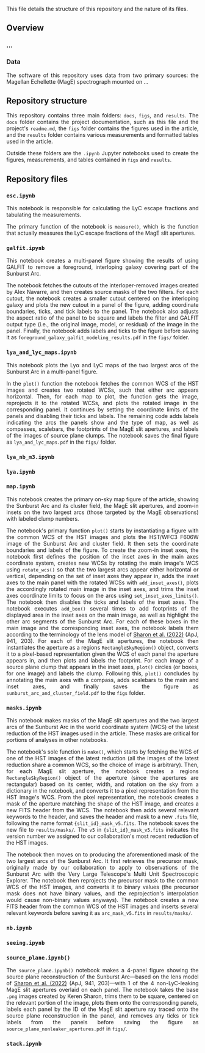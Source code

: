 <div align="justify">

This file details the structure of this repository and the nature of its files.

## Overview

### ...

### Data

The software of this repository uses data from two primary sources: the Magellan Echellette (MagE) spectrograph mounted on ... 

## Repository structure

This repository contains three main folders: `docs`, `figs`, and `results`. The `docs` folder contains the project documentation, such as this file and the project's `readme.md`, the `figs` folder contains the figures used in the article, and the `results` folder contains various measurements and formatted tables used in the article.

Outside these folders are the `.ipynb` Jupyter notebooks used to create the figures, measurements, and tables contained in `figs` and `results`.

## Repository files

### `esc.ipynb`

This notebook is responsible for calculating the LyC escape fractions and tabulating the measurements.

The primary function of the notebook is `measure()`, which is the function that actually measures the LyC escape fractions of the MagE slit apertures.

### `galfit.ipynb`

This notebook creates a multi-panel figure showing the results of using GALFIT to remove a foreground, interloping galaxy covering part of the Sunburst Arc.

The notebook fetches the cutouts of the interloper-removed images created by Alex Navarre, and then creates source masks of the two filters. For each cutout, the notebook creates a smaller cutout centered on the interloping galaxy and plots the new cutout in a panel of the figure, adding coordinate boundaries, ticks, and tick labels to the panel. The notebook also adjusts the aspect ratio of the panel to be square and labels the filter and GALFIT output type (i.e., the original image, model, or residual) of the image in the panel. Finally, the notebook adds labels and ticks to the figure before saving it as `foreground_galaxy_galfit_modeling_results.pdf` in the `figs/` folder.

### `lya_and_lyc_maps.ipynb`

This notebook plots the Lyα and LyC maps of the two largest arcs of the Sunburst Arc in a multi-panel figure.

In the `plot()` function the notebook fetches the common WCS of the HST images and creates two rotated WCSs, such that either arc appears horizontal. Then, for each map to plot, the function gets the image, reprojects it to the rotated WCSs, and plots the rotated image in the corresponding panel. It continues by setting the coordinate limits of the panels and disabling their ticks and labels. The remaining code adds labels indicating the arcs the panels show and the type of map, as well as compasses, scalebars, the footprints of the MagE slit apertures, and labels of the images of source plane clumps. The notebook saves the final figure as `lya_and_lyc_maps.pdf` in the `figs/` folder.

### `lya_nb_m3.ipynb`

### `lya.ipynb`

### `map.ipynb`

This notebook creates the primary on-sky map figure of the article, showing the Sunburst Arc and its cluster field, the MagE slit apertures, and zoom-in insets on the two largest arcs (those targeted by the MagE observations) with labeled clump numbers.

The notebook's primary function `plot()` starts by instantiating a figure with the common WCS of the HST images and plots the HST/WFC3 F606W image of the Sunburst Arc and cluster field. It then sets the coordinate boundaries and labels of the figure. To create the zoom-in inset axes, the notebook first defines the position of the inset axes in the main axes coordinate system, creates new WCSs by rotating the main image's WCS using `rotate_wcs()` so that the two largest arcs appear either horizontal or vertical, depending on the set of inset axes they appear in, adds the inset axes to the main panel with the rotated WCSs with `add_inset_axes()`, plots the accordingly rotated main image in the inset axes, and trims the inset axes coordinate limits to focus on the arcs using `set_inset_axes_limits()`. The notebook then disables the ticks and labels of the inset axes. The notebook executes `add_box()` several times to add footprints of the displayed area in the inset axes on the main image, as well as highlight the other arc segments of the Sunburst Arc. For each of these boxes in the main image and the corresponding inset axes, the notebook labels them according to the terminology of the lens model of [Sharon et al. (2022)](https://doi.org/10.3847/1538-4357/ac927a) (ApJ, 941, 203). For each of the MagE slit apertures, the notebook then instantiates the aperture as a regions `RectangleSkyRegion()` object, converts it to a pixel-based representation given the WCS of each panel the aperture appears in, and then plots and labels the footprint. For each image of a source plane clump that appears in the inset axes, `plot()` circles (or boxes, for one image) and labels the clump. Following this, `plot()` concludes by annotating the main axes with a compass, adds scalebars to the main and inset axes, and finally saves the figure as `sunburst_arc_and_cluster_field.pdf` to the `figs` folder.

### `masks.ipynb`

This notebook makes masks of the MagE slit apertures and the two largest arcs of the Sunburst Arc in the world coordinate system (WCS) of the latest reduction of the HST images used in the article. These masks are critical for portions of analyses in other notebooks.

The notebook's sole function is `make()`, which starts by fetching the WCS of one of the HST images of the latest reduction (all the images of the latest reduction share a common WCS, so the choice of image is arbitrary). Then, for each MagE slit aperture, the notebook creates a regions `RectangleSkyRegion()` object of the aperture (since the apertures are rectangular) based on its center, width, and rotation on the sky from a dictionary in the notebook, and converts it to a pixel representation from the HST image's WCS. From the pixel representation, the notebook creates a mask of the aperture matching the shape of the HST image, and creates a new FITS header from the WCS. The notebook then adds several relevant keywords to the header, and saves the header and mask to a new `.fits` file, following the name format `{slit_id}_mask_v5.fits`. The notebook saves the new file to `results/masks/`. The `v5` in `{slit_id}_mask_v5.fits` indicates the version number we assigned to our collaboration's most recent reduction of the HST images.

The notebook then moves on to producing the aforementioned mask of the two largest arcs of the Sunburst Arc. It first retrieves the precursor mask, originally made by our collaboration to apply to observations of the Sunburst Arc with the Very Large Telescope's Multi Unit Spectroscopic Explorer. The notebook then reprojects the precursor mask to the common WCS of the HST images, and converts it to binary values (the precursor mask does not have binary values, and the reprojection's interpolation would cause non-binary values anyways). The notebook creates a new FITS header from the common WCS of the HST images and inserts several relevant keywords before saving it as `arc_mask_v5.fits` in `results/masks/`.

### `nb.ipynb`

### `seeing.ipynb`

### `source_plane.ipynb()`

The `source_plane.ipynb()` notebook makes a 4-panel figure showing the source plane reconstruction of the Sunburst Arc&mdash;based on the lens model of [Sharon et al. (2022)](https://doi.org/10.3847/1538-4357/ac927a) (ApJ, 941, 203)&mdash;with 1 of the 4 non-LyC-leaking MagE slit apertures overlaid on each panel. The notebook takes the base `.png` images created by Keren Sharon, trims them to be square, centered on the relevant portion of the image, plots them onto the corresponding panels, labels each panel by the ID of the MagE slit aperture ray traced onto the source plane reconstruction in the panel, and removes any ticks or tick labels from the panels before saving the figure as `source_plane_nonleaker_apertures.pdf` in `figs/`.

### `stack.ipynb`

</div>